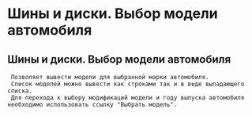 ﻿---
description: 2.4.7
---
# Шины и диски. Выбор модели автомобиля
## Шины и диски. Выбор модели автомобиля
     Позволяет вывести модели для выбранной марки автомобиля. 
     Список моделей можно вывести как строками так и в виде выпадающего списка.
     Для перехода к выбору модификаций модели и году выпуска автомобиля необходимо использовать ссылку "Выбрать модель".
     
